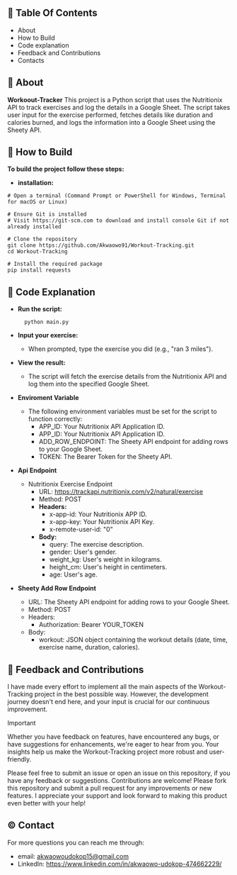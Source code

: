 ##  📖 Table Of Contents
- About
- How to Build
- Code explanation
- Feedback and Contributions
- Contacts

## 🚀 About
**Workoout-Tracker** This project is a Python script that uses the Nutritionix API to track exercises and log the details in a Google Sheet. The script takes user input for the exercise performed, fetches details like duration and calories burned, and logs the information into a Google Sheet using the Sheety API.

## 📝 How to Build
**To build the project follow these steps:**
  -  **installation:**
```shell
# Open a terminal (Command Prompt or PowerShell for Windows, Terminal for macOS or Linux)

# Ensure Git is installed
# Visit https://git-scm.com to download and install console Git if not already installed
            
# Clone the repository
git clone https://github.com/Akwaowo91/Workout-Tracking.git
cd Workout-Tracking

# Install the required package
pip install requests
```

## 📄 Code Explanation

  - **Run the script:**
      ```shell
        python main.py
      ```
  - **Input your exercise:**
      - When prompted, type the exercise you did (e.g., "ran 3 miles").
        
  - **View the result:**
      - The script will fetch the exercise details from the Nutritionix API and log them into the specified Google Sheet.
   
  - **Enviroment Variable**
      - The following environment variables must be set for the script to function correctly:
          - APP_ID: Your Nutritionix API Application ID.
          - APP_ID: Your Nutritionix API Application ID.
          - ADD_ROW_ENDPOINT: The Sheety API endpoint for adding rows to your Google Sheet.
          - TOKEN: The Bearer Token for the Sheety API.
            
  - **Api Endpoint**
      - Nutritionix Exercise Endpoint
          - URL: https://trackapi.nutritionix.com/v2/natural/exercise
          - Method: POST
          - **Headers:**
              - x-app-id: Your Nutritionix APP ID.
              - x-app-key: Your Nutritionix API Key.
              - x-remote-user-id: "0"
          - **Body:**
              - query: The exercise description.
              - gender: User's gender.
              - weight_kg: User's weight in kilograms.
              - height_cm: User's height in centimeters.
              - age: User's age.
  - **Sheety Add Row Endpoint**
      - URL: The Sheety API endpoint for adding rows to your Google Sheet.
      - Method: POST
      - Headers:
          - Authorization: Bearer YOUR_TOKEN
      - Body:
          - workout: JSON object containing the workout details (date, time, exercise name, duration, calories).

## 🤝 Feedback and Contributions
I have made every effort to implement all the main aspects of the Workout-Tracking project in the best possible way. However, the development journey doesn't end here, and your input is crucial for our continuous improvement.

> [!IMPORTANT]
> Whether you have feedback on features, have encountered any bugs, or have suggestions for enhancements, we're eager to hear from you. Your insights help us make the Workout-Tracking project more robust and user-friendly.

Please feel free to submit an issue or open an issue on this repository, if you have any feedback or suggestions.
Contributions are welcome! Please fork this repository and submit a pull request for any improvements or new features.
I appreciate your support and look forward to making this product even better with your help!

## ©️ Contact
For more questions you can reach me through:  
- email: akwaowoudokop15@gmail.com
- LinkedIn: https://www.linkedin.com/in/akwaowo-udokop-474662229/
